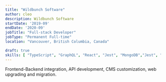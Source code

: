 ```yaml
---
title: "Wildbunch Software"
author: cleo
description: Wildbunch Software
startDate: '2019-09'
endDate: '2020-09'
jobTitle: "Full-stack Developer"
jobType: "Permanent Full-time"
location: "Vancouver, British Columbia, Canada"

draft: true
skills: [ "TypeScript", "GraphQL", "React", "Jest", "MongoDB","Jest", "node","react", "express", "AWS"]
---
```


Frontend-Backend integration, API development, CMS customization, web upgrading and migration.